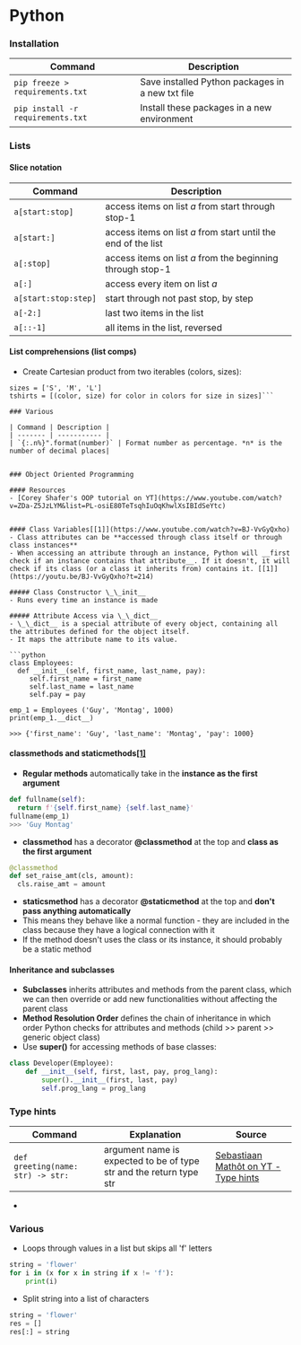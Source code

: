 Python
============

### Installation

| Command | Description |
| ------- | ----------- |
| `pip freeze > requirements.txt` | Save installed Python packages in a new txt file |
| `pip install -r requirements.txt` | Install these packages in a new environment |

### Lists
#### Slice notation
| Command | Description |
| ------- | ----------- |
| `a[start:stop]` | access items on list *a* from start through stop-1 |
| `a[start:]` | access items on list *a* from start until the end of the list|
| `a[:stop]` | access items on list *a* from the beginning through stop-1 |
| `a[:]` | access every item on list *a*|
| `a[start:stop:step]` | start through not past stop, by step |
| `a[-2:]` | last two items in the list |
| `a[::-1]` | all items in the list, reversed|

#### List comprehensions (list comps)
- Create Cartesian product from two iterables (colors, sizes):
```colors = ['black', 'white']
sizes = ['S', 'M', 'L']
tshirts = [(color, size) for color in colors for size in sizes]```

### Various

| Command | Description |
| ------- | ----------- |
| `{:.n%}".format(number)` | Format number as percentage. *n* is the number of decimal places|


### Object Oriented Programming

#### Resources
- [Corey Shafer's OOP tutorial on YT](https://www.youtube.com/watch?v=ZDa-Z5JzLYM&list=PL-osiE80TeTsqhIuOqKhwlXsIBIdSeYtc)


#### Class Variables[[1]](https://www.youtube.com/watch?v=BJ-VvGyQxho)
- Class attributes can be **accessed through class itself or through class instances** 
- When accessing an attribute through an instance, Python will __first check if an instance contains that attribute__. If it doesn't, it will check if its class (or a class it inherits from) contains it. [[1]](https://youtu.be/BJ-VvGyQxho?t=214)

##### Class Constructor \_\_init__
- Runs every time an instance is made

##### Attribute Access via \_\_dict__
- \_\_dict__ is a special attribute of every object, containing all the attributes defined for the object itself. 
- It maps the attribute name to its value.

```python
class Employees:
  def __init__(self, first_name, last_name, pay):
     self.first_name = first_name
     self.last_name = last_name
     self.pay = pay
     
emp_1 = Employees ('Guy', 'Montag', 1000)
print(emp_1.__dict__)

>>> {'first_name': 'Guy', 'last_name': 'Montag', 'pay': 1000}
```


#### classmethods and staticmethods[[1]](https://www.youtube.com/watch?v=rq8cL2XMM5M)
- **Regular methods** automatically take in the **instance as the first argument**
```python
def fullname(self):
  return f'{self.first_name} {self.last_name}'
fullname(emp_1)
>>> 'Guy Montag'
```
- **classmethod** has a decorator **@classmethod** at the top and **class as the first argument**
```python
@classmethod
def set_raise_amt(cls, amount):
  cls.raise_amt = amount
```
- **staticsmethod** has a decorator **@staticmethod** at the top and **don't pass anything automatically**
- This means they behave like a normal function - they are included in the class because they have a logical connection with it
- If the method doesn't uses the class or its instance, it should probably be a static method


#### Inheritance and subclasses
- **Subclasses** inherits attributes and methods from the parent class, which we can then override or add new functionalities without affecting the parent class
- **Method Resolution Order** defines the chain of inheritance in which order Python checks for attributes and methods (child \>\> parent \>\> generic object class)
- Use **super()** for accessing methods of base classes:
```python
class Developer(Employee):
    def __init__(self, first, last, pay, prog_lang):
        super().__init__(first, last, pay)
        self.prog_lang = prog_lang
```





### Type hints
| Command | Explanation | Source |
| -------------- | ----------- | ------ |
| `def greeting(name: str) -> str:`| argument name is expected to be of type str and the return type str | [Sebastiaan Mathôt on YT - Type hints](https://www.youtube.com/watch?v=rytP_vIjzeE) |

- 



### Various
- Loops through values in a list but skips all 'f' letters
```python
string = 'flower'
for i in (x for x in string if x != 'f'):
    print(i)
```
- Split string into a list of characters
```python
string = 'flower'
res = [] 
res[:] = string
```
